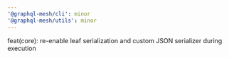 ```yaml
---
'@graphql-mesh/cli': minor
'@graphql-mesh/utils': minor
---
```


feat(core): re-enable leaf serialization and custom JSON serializer during execution
